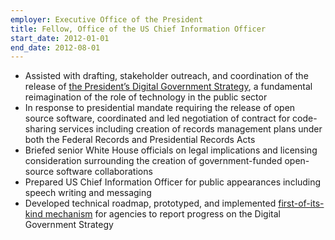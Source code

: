 ```yaml
---
employer: Executive Office of the President
title: Fellow, Office of the US Chief Information Officer
start_date: 2012-01-01
end_date: 2012-08-01
---
```


* Assisted with drafting, stakeholder outreach, and coordination of the release of [the President’s Digital Government Strategy](http://www.whitehouse.gov/sites/default/files/omb/egov/digital-government/digital-government.html), a fundamental reimagination of the role of technology in the public sector
* In response to presidential mandate requiring the release of open source software, coordinated and led negotiation of contract for code-sharing services including creation of records management plans under both the Federal Records and Presidential Records Acts
* Briefed senior White House officials on legal implications and licensing consideration surrounding the creation of government-funded open-source software collaborations
* Prepared US Chief Information Officer for public appearances including speech writing and messaging
* Developed technical roadmap, prototyped, and implemented [first-of-its-kind mechanism](https://github.com/GSA/digital-strategy) for agencies to report progress on the Digital Government Strategy

